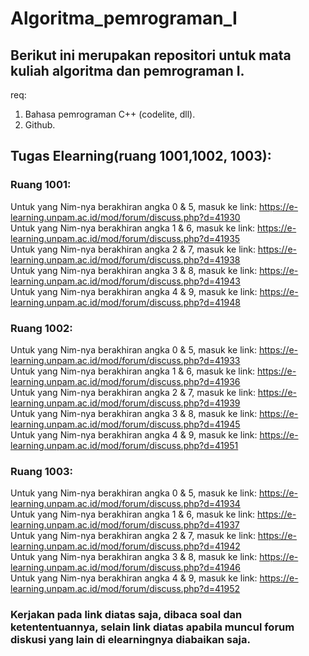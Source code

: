 # Algoritma_pemrograman_I

## Berikut ini merupakan repositori untuk mata kuliah algoritma dan pemrograman I.

req:
1. Bahasa pemrograman C++ (codelite, dll).
2. Github.

## Tugas Elearning(ruang 1001,1002, 1003):
### Ruang 1001: 
Untuk yang Nim-nya berakhiran angka 0 & 5, masuk ke link: https://e-learning.unpam.ac.id/mod/forum/discuss.php?d=41930 <br>
Untuk yang Nim-nya berakhiran angka 1 & 6, masuk ke link: https://e-learning.unpam.ac.id/mod/forum/discuss.php?d=41935 <br>
Untuk yang Nim-nya berakhiran angka 2 & 7, masuk ke link: https://e-learning.unpam.ac.id/mod/forum/discuss.php?d=41938 <br>
Untuk yang Nim-nya berakhiran angka 3 & 8, masuk ke link: https://e-learning.unpam.ac.id/mod/forum/discuss.php?d=41943 <br>
Untuk yang Nim-nya berakhiran angka 4 & 9, masuk ke link: https://e-learning.unpam.ac.id/mod/forum/discuss.php?d=41948 <br>

### Ruang 1002: 
Untuk yang Nim-nya berakhiran angka 0 & 5, masuk ke link: https://e-learning.unpam.ac.id/mod/forum/discuss.php?d=41933 <br>
Untuk yang Nim-nya berakhiran angka 1 & 6, masuk ke link: https://e-learning.unpam.ac.id/mod/forum/discuss.php?d=41936 <br>
Untuk yang Nim-nya berakhiran angka 2 & 7, masuk ke link: https://e-learning.unpam.ac.id/mod/forum/discuss.php?d=41939 <br>
Untuk yang Nim-nya berakhiran angka 3 & 8, masuk ke link: https://e-learning.unpam.ac.id/mod/forum/discuss.php?d=41945 <br>
Untuk yang Nim-nya berakhiran angka 4 & 9, masuk ke link: https://e-learning.unpam.ac.id/mod/forum/discuss.php?d=41951 <br>

### Ruang 1003: 
Untuk yang Nim-nya berakhiran angka 0 & 5, masuk ke link: https://e-learning.unpam.ac.id/mod/forum/discuss.php?d=41934 <br>
Untuk yang Nim-nya berakhiran angka 1 & 6, masuk ke link: https://e-learning.unpam.ac.id/mod/forum/discuss.php?d=41937 <br>
Untuk yang Nim-nya berakhiran angka 2 & 7, masuk ke link: https://e-learning.unpam.ac.id/mod/forum/discuss.php?d=41942 <br>
Untuk yang Nim-nya berakhiran angka 3 & 8, masuk ke link: https://e-learning.unpam.ac.id/mod/forum/discuss.php?d=41946 <br>
Untuk yang Nim-nya berakhiran angka 4 & 9, masuk ke link: https://e-learning.unpam.ac.id/mod/forum/discuss.php?d=41952 <br>

### Kerjakan pada link diatas saja, dibaca soal dan ketententuannya, selain link  diatas apabila muncul forum diskusi yang lain di elearningnya diabaikan saja.

